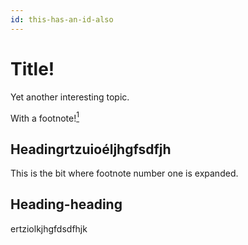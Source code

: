 ```yaml
---
id: this-has-an-id-also
---
```


# Title!

Yet another interesting topic. <p>With a footnote!<a href="one"><sup>1</sup></a></p>

## Headingrtzuioéljhgfsdfjh

<!-- HTML comment.-->

<div id="one" data-class="fn" data-type="notice"><p>This is the bit where footnote number one is expanded.</p></div>

## Heading-heading

ertziolkjhgfdsdfhjk
